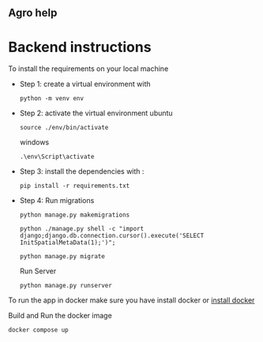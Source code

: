 ## Agro help

# Backend instructions

To install the requirements on your local machine
- Step 1:
	create a virtual environment with
	```
	python -m venv env
	``` 
- Step 2:
	activate the virtual environment
	ubuntu
	```
	source ./env/bin/activate
	```
	windows
	```
	.\env\Script\activate
	```

- Step 3:
	install the dependencies with :
	```
	pip install -r requirements.txt
	```

- Step 4:
	Run migrations
	```
	python manage.py makemigrations
	```
	```
	python ./manage.py shell -c "import django;django.db.connection.cursor().execute('SELECT InitSpatialMetaData(1);')";
	```
	```
	python manage.py migrate
	```

	Run Server
	```
	python manage.py runserver
	```

To run the app in docker make sure you have install docker or [install docker](https://docs.docker.com/engine/install/)

Build and Run the docker image
```
docker compose up
```